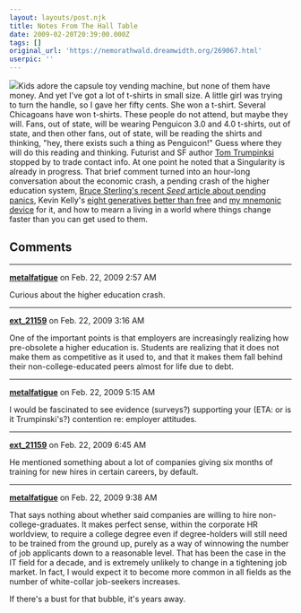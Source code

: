 ```yaml
---
layout: layouts/post.njk
title: Notes From The Hall Table
date: 2009-02-20T20:39:00.000Z
tags: []
original_url: 'https://nemorathwald.dreamwidth.org/269067.html'
userpic: ''
---
```

![](http://lh3.ggpht.com/_ENXtTKU9j1A/SZ8gfPbjIlI/AAAAAAAAGR4/TSB8MzW8SeU/s400/100_0950.JPG)Kids adore the capsule toy vending machine, but none of them have money. And yet I've got a lot of t-shirts in small size. A little girl was trying to turn the handle, so I gave her fifty cents. She won a t-shirt. Several Chicagoans have won t-shirts. These people do not attend, but maybe they will. Fans, out of state, will be wearing Penguicon 3.0 and 4.0 t-shirts, out of state, and then other fans, out of state, will be reading the shirts and thinking, "hey, there exists such a thing as Penguicon!" Guess where they will do this reading and thinking. Futurist and SF author [Tom Trumpinksi](http://tomtrumpinski.com/Tom_Trumpinski/Home.html) stopped by to trade contact info. At one point he noted that a Singularity is already in progress. That brief comment turned into an hour-long conversation about the economic crash, a pending crash of the higher education system, [Bruce Sterling's recent _Seed_ article about pending panics](http://seedmagazine.com/news/2009/01/2009_will_be_a_year_of_panic.php), Kevin Kelly's [eight generatives better than free](http://www.kk.org/thetechnium/archives/2008/01/better_than_fre.php) and [my mnemonic device](http://matt-arnold.livejournal.com/278098.html) for it, and how to mearn a living in a world where things change faster than you can get used to them.

## Comments

---

**[metalfatigue](https://www.dreamwidth.org/users/metalfatigue)** on Feb. 22, 2009 2:57 AM

Curious about the higher education crash.

---

**[ext_21159](https://www.dreamwidth.org/users/ext_21159)** on Feb. 22, 2009 3:16 AM

One of the important points is that employers are increasingly realizing how pre-obsolete a higher education is. Students are realizing that it does not make them as competitive as it used to, and that it makes them fall behind their non-college-educated peers almost for life due to debt.

---

**[metalfatigue](https://www.dreamwidth.org/users/metalfatigue)** on Feb. 22, 2009 5:15 AM

I would be fascinated to see evidence (surveys?) supporting your (ETA: or is it Trumpinski's?) contention re: employer attitudes.

---

**[ext_21159](https://www.dreamwidth.org/users/ext_21159)** on Feb. 22, 2009 6:45 AM

He mentioned something about a lot of companies giving six months of training for new hires in certain careers, by default.

---

**[metalfatigue](https://www.dreamwidth.org/users/metalfatigue)** on Feb. 22, 2009 9:38 AM

That says nothing about whether said companies are willing to hire non-college-graduates. It makes perfect sense, within the corporate HR worldview, to require a college degree even if degree-holders will still need to be trained from the ground up, purely as a way of winnowing the number of job applicants down to a reasonable level. That has been the case in the IT field for a decade, and is extremely unlikely to change in a tightening job market. In fact, I would expect it to become more common in all fields as the number of white-collar job-seekers increases.

If there's a bust for that bubble, it's years away.
